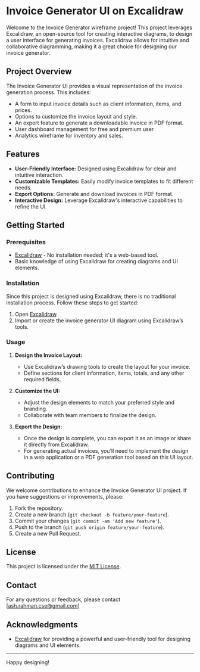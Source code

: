 # Invoice Generator UI on Excalidraw

Welcome to the Invoice Generator wireframe project! This project leverages Excalidraw, an open-source tool for creating interactive diagrams, to design a user interface for generating invoices. Excalidraw allows for intuitive and collaborative diagramming, making it a great choice for designing our invoice generator.

## Project Overview

The Invoice Generator UI provides a visual representation of the invoice generation process. This includes:

- A form to input invoice details such as client information, items, and prices.
- Options to customize the invoice layout and style.
- An export feature to generate a downloadable invoice in PDF format.
- User dashboard management for free and premium user
- Analytics wireframe for inventory and sales.

## Features

- **User-Friendly Interface:** Designed using Excalidraw for clear and intuitive interaction.
- **Customizable Templates:** Easily modify invoice templates to fit different needs.
- **Export Options:** Generate and download invoices in PDF format.
- **Interactive Design:** Leverage Excalidraw's interactive capabilities to refine the UI.

## Getting Started

### Prerequisites

- [Excalidraw](https://excalidraw.com/) - No installation needed; it's a web-based tool.
- Basic knowledge of using Excalidraw for creating diagrams and UI elements.

### Installation

Since this project is designed using Excalidraw, there is no traditional installation process. Follow these steps to get started:

1. Open [Excalidraw](https://excalidraw.com/).
2. Import or create the invoice generator UI diagram using Excalidraw’s tools.

### Usage

1. **Design the Invoice Layout:**
   - Use Excalidraw’s drawing tools to create the layout for your invoice.
   - Define sections for client information, items, totals, and any other required fields.

2. **Customize the UI:**
   - Adjust the design elements to match your preferred style and branding.
   - Collaborate with team members to finalize the design.

3. **Export the Design:**
   - Once the design is complete, you can export it as an image or share it directly from Excalidraw.
   - For generating actual invoices, you’ll need to implement the design in a web application or a PDF generation tool based on this UI layout.

## Contributing

We welcome contributions to enhance the Invoice Generator UI project. If you have suggestions or improvements, please:

1. Fork the repository.
2. Create a new branch (`git checkout -b feature/your-feature`).
3. Commit your changes (`git commit -am 'Add new feature'`).
4. Push to the branch (`git push origin feature/your-feature`).
5. Create a new Pull Request.

## License

This project is licensed under the [MIT License](LICENSE).

## Contact

For any questions or feedback, please contact [ash.rahman.cse@gmail.com]

## Acknowledgments

- [Excalidraw](https://excalidraw.com/) for providing a powerful and user-friendly tool for designing diagrams and UI elements.

---

Happy designing!
